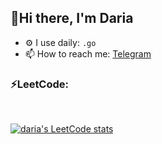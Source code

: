 ## 👋Hi there, I'm Daria 

- ⚙️ I use daily: `.go`
- 📫 How to reach me: [Telegram](https://t.me/daria_donskaia)

### :zap:LeetCode: 

<br>  

[![daria's LeetCode stats](https://leetcode-stats-six.vercel.app/api?username=ddonskaya)](https://github.com/KnlnKS/leetcode-stats)

<br> 



